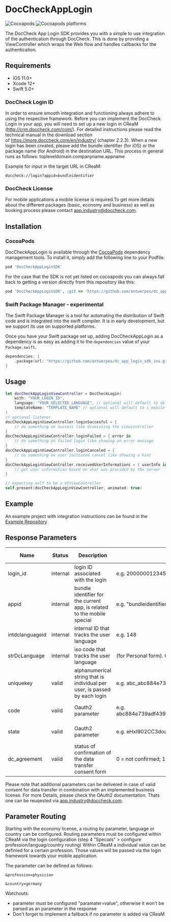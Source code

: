 # DocCheckAppLogin

![Cocoapods](https://img.shields.io/cocoapods/v/DocCheckAppLoginSDK)
![Cocoapods platforms](https://img.shields.io/cocoapods/p/DocCheckAppLoginSDK)

The DocCheck App Login SDK provides you with a simple to use integration of the authentication through DocCheck. This is done by providing a ViewController which wraps the Web flow and handles callbacks for the authentication.

## Requirements

- iOS 11.0+
- Xcode 12+
- Swift 5.0+

### DocCheck Login ID

In order to ensure smooth integration and functioning always adhere to using the respective framework. Before you can implement the DocCheck Login in your app, you will need to set up a new login in CReaM (<http://crm.doccheck.com/com/>). For detailed instructions please read the technical manual in the download section of <https://more.doccheck.com/en/industry/> (chapter 2.2.3). When a new login has been created, please add the bundle identifier (for iOS) or the package name (for Android) in the destination URL. This process in general runs as follows: topleveldomain.companyname.appname

Example for input in the target URL in CReaM:

```shell
doccheck://login?appid=bundleidentifier
```

### DocCheck License

For mobile applications a mobile license is required.To get more details about the different packages (basic, economy and business) as well as booking process please contact app.industry@doccheck.com.

## Installation

### CocoaPods

DocCheckAppLogin is available through the [CocoaPods](https://cocoapods.org) dependency management tools. To install
it, simply add the following line to your Podfile:

```ruby
pod 'DocCheckAppLoginSDK'
```

For the case that the SDK is not yet listed on cocoapods you can always fall back to getting a version directly from this repository like this:

```ruby
pod 'DocCheckAppLoginSDK', :git => 'https://github.com/antwerpes/dc_app_login_sdk_ios.git', :tag => '0.1.4'
```

### Swift Package Manager - experimental

The Swift Package Manager is a tool for automating the distribution of Swift code and is integrated into the swift compiler. It is in early development, but we support its use on supported platforms.

Once you have your Swift package set up, adding DocCheckAppLogin as a dependency is as easy as adding it to the `dependencies` value of your `Package.swift`.

```swift
dependencies: [
    .package(url: "https://github.com/antwerpes/dc_app_login_sdk_ios.git", .upToNextMajor(from: "1.0.0"))
]
```

## Usage

```swift
let docCheckAppLoginViewController = DocCheckLogin(
    with: "YOUR_LOGIN_ID",
    language: "YOUR_SELECTED_LANGUAGE", // optional will default to de
    templateName: "TEMPLATE_NAME" // optional will default to s_mobile
)
// optional listener
docCheckAppLoginViewController.loginSuccesful = {
    // do something on success like dismissing the viewcontroller
}
docCheckAppLoginViewController.loginFailed = { error in
    // do something on failed login like showing an error message
}
docCheckAppLoginViewController.loginCanceled = {
    // do something on user initiated cancel like showing a hint
}
docCheckAppLoginViewController.receivedUserInformations = { userInfo in
    // get user information based on what was provided by the server
}

// expecting self to be a UIViewController
self.present(docCheckAppLoginViewController, animated: true)
```

## Example

An example project with integration instructions can be found in the [Example Repository](https://github.com/antwerpes/dc_app_login_sdk_ios_example)

## Response Parameters

| Name           |Status   |Description                                                                | Value                                                               | License Type     |
|----------------|---------|---------------------------------------------------------------------------|---------------------------------------------------------------------|------------------|
|login_id        |internal |login ID associated with the login                                         |e.g. 200000012345                                                    |all               |
|appid           |internal |bundle identifier for the current app, is related to the mobile special    |e.g. "bundleidentifier"                                              |all         |
|intdclanguageid |internal |internal ID that tracks the user language                                  |e.g. 148                                                             |all               |
|strDcLanguage   |internal |iso code that tracks the user language                                     |(for Personal form). One of "de", "en"/"com", "fr", "nl", "it", "es".|all               |
|uniquekey       |valid    |alphanumerical string that is individual per user, is passed by each login |e.g. abc_abc884e739adf439ed521720acb5b232                            |economy + business|
|code            |valid    |Oauth2 parameter                                                           |e.g. abc884e739adf439ed521720acb5b232abc884e739adf439ed521720acb5b232|economy + business|
|state           |valid    |Oauth2 parameter                                                           |e.g. eHxI902CC3doao1                                                 |economy + business|
|dc_agreement    |valid    |status of confirmation of the data transfer consent form                   |0 = not confirmed; 1 = confirmed                                     |business          |

Please note that additional parameters can be delivered in case of valid consent for data transfer in combination with an implemented business license. For more Details, please check the OAuth2 documentation. Thats one can be reuqested via app.industry@doccheck.com.

## Parameter Routing

Starting with the economy license, a routing by parameter, language or country can be configured. Routing parameters must be configured within CReaM via the login configuration (step 4 "Specials" > configure profession/languag/country routing)
Within CReaM a individual value can be definied for a certain profession. Those values will be passed via the login framework towards your mobile application.

The parameter can be defined as follows:

```
&profession=physician
```

```
&country=germany
```

Watchouts:

- parameter must be configured "paramater=value", otherwise it won't be parsed as an parameter in the response
- Don't forget to implement a fallback if no parameter is added via CReaM
